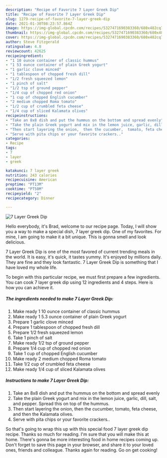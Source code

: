 ```yaml
---
description: "Recipe of Favorite 7 Layer Greek Dip"
title: "Recipe of Favorite 7 Layer Greek Dip"
slug: 1279-recipe-of-favorite-7-layer-greek-dip
date: 2021-01-30T08:23:57.864Z
image: https://img-global.cpcdn.com/recipes/5327471690383360/680x482cq70/7-layer-greek-dip-recipe-main-photo.jpg
thumbnail: https://img-global.cpcdn.com/recipes/5327471690383360/680x482cq70/7-layer-greek-dip-recipe-main-photo.jpg
cover: https://img-global.cpcdn.com/recipes/5327471690383360/680x482cq70/7-layer-greek-dip-recipe-main-photo.jpg
author: Steve Fitzgerald
ratingvalue: 4.8
reviewcount: 42625
recipeingredient:
- "1 10 ounce container of classic hummus"
- "1 53 ounce container of plain Greek yogurt"
- "1 garlic clove minced"
- "1 tablespoon of chopped fresh dill"
- "1/2 fresh squeezed lemon"
- "1 pinch of salt"
- "1/2 tsp of ground pepper"
- "1/4 cup of chopped red onion"
- "1 cup of chopped English cucumber"
- "2 medium chopped Roma tomato"
- "1/2 cup of crumbled feta cheese"
- "1/4 cup of sliced Kalamata olives"
recipeinstructions:
- "Take an 8x8 dish and put the hummus on the bottom and spread evenly"
- "Take the plain Greek yogurt and mix in the lemon juice, garlic, dill,  salt,  and pepper.  Spread this on top of the hummus."
- "Then start layering the onion,  then the cucumber,  tomato, feta cheese,  and then the Kalamata olives."
- "Serve with pita chips or your favorite crackers.."
categories:
- Recipe
tags:
- 7
- layer
- greek

katakunci: 7 layer greek 
nutrition: 243 calories
recipecuisine: American
preptime: "PT13M"
cooktime: "PT50M"
recipeyield: "2"
recipecategory: Dinner

---
```



![7 Layer Greek Dip](https://img-global.cpcdn.com/recipes/5327471690383360/680x482cq70/7-layer-greek-dip-recipe-main-photo.jpg)

Hello everybody, it's Brad, welcome to our recipe page. Today, I will show you a way to make a special dish, 7 layer greek dip. One of my favorites. For mine, I am going to make it a bit unique. This is gonna smell and look delicious.

7 Layer Greek Dip is one of the most favored of current trending meals in the world. It is easy, it's quick, it tastes yummy. It's enjoyed by millions daily. They are fine and they look fantastic. 7 Layer Greek Dip is something that I have loved my whole life.




To begin with this particular recipe, we must first prepare a few ingredients. You can cook 7 layer greek dip using 12 ingredients and 4 steps. Here is how you can achieve it.

<!--inarticleads1-->

##### The ingredients needed to make 7 Layer Greek Dip:

1. Make ready 1 10 ounce container of classic hummus
1. Make ready 1 5.3 ounce container of plain Greek yogurt
1. Prepare 1 garlic clove minced
1. Prepare 1 tablespoon of chopped fresh dill
1. Prepare 1/2 fresh squeezed lemon
1. Take 1 pinch of salt
1. Make ready 1/2 tsp of ground pepper
1. Prepare 1/4 cup of chopped red onion
1. Take 1 cup of chopped English cucumber
1. Make ready 2 medium chopped Roma tomato
1. Take 1/2 cup of crumbled feta cheese
1. Make ready 1/4 cup of sliced Kalamata olives




<!--inarticleads2-->

##### Instructions to make 7 Layer Greek Dip:

1. Take an 8x8 dish and put the hummus on the bottom and spread evenly
1. Take the plain Greek yogurt and mix in the lemon juice, garlic, dill,  salt,  and pepper.  Spread this on top of the hummus.
1. Then start layering the onion,  then the cucumber,  tomato, feta cheese,  and then the Kalamata olives.
1. Serve with pita chips or your favorite crackers..




So that's going to wrap this up with this special food 7 layer greek dip recipe. Thanks so much for reading. I'm sure that you will make this at home. There's gonna be more interesting food in home recipes coming up. Don't forget to save this page in your browser, and share it to your loved ones, friends and colleague. Thanks again for reading. Go on get cooking!
